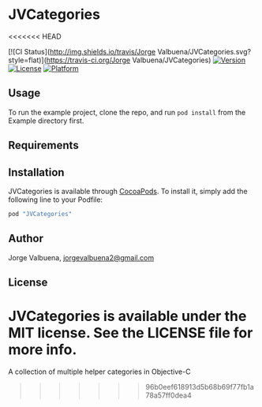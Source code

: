 # JVCategories
<<<<<<< HEAD

[![CI Status](http://img.shields.io/travis/Jorge Valbuena/JVCategories.svg?style=flat)](https://travis-ci.org/Jorge Valbuena/JVCategories)
[![Version](https://img.shields.io/cocoapods/v/JVCategories.svg?style=flat)](http://cocoapods.org/pods/JVCategories)
[![License](https://img.shields.io/cocoapods/l/JVCategories.svg?style=flat)](http://cocoapods.org/pods/JVCategories)
[![Platform](https://img.shields.io/cocoapods/p/JVCategories.svg?style=flat)](http://cocoapods.org/pods/JVCategories)

## Usage

To run the example project, clone the repo, and run `pod install` from the Example directory first.

## Requirements

## Installation

JVCategories is available through [CocoaPods](http://cocoapods.org). To install
it, simply add the following line to your Podfile:

```ruby
pod "JVCategories"
```

## Author

Jorge Valbuena, jorgevalbuena2@gmail.com

## License

JVCategories is available under the MIT license. See the LICENSE file for more info.
=======
A collection of multiple helper categories in Objective-C
>>>>>>> 96b0eef618913d5b68b69f77fb1a78a57ff0dea4
